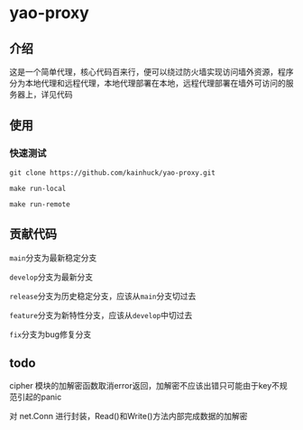 # yao-proxy



## 介绍

这是一个简单代理，核心代码百来行，便可以绕过防火墙实现访问墙外资源，程序分为本地代理和远程代理，本地代理部署在本地，远程代理部署在墙外可访问的服务器上，详见代码

## 使用

### 快速测试

```
git clone https://github.com/kainhuck/yao-proxy.git
```

```
make run-local
```

```
make run-remote
```



## 贡献代码

`main`分支为最新稳定分支

`develop`分支为最新分支

`release`分支为历史稳定分支，应该从`main`分支切过去

`feature`分支为新特性分支，应该从`develop`中切过去

`fix`分支为bug修复分支



## todo

cipher 模块的加解密函数取消error返回，加解密不应该出错只可能由于key不规范引起的panic

对 net.Conn 进行封装，Read()和Write()方法内部完成数据的加解密


